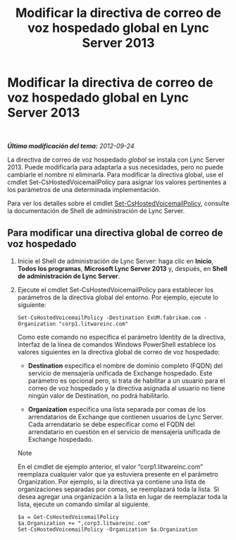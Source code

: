 ﻿---
title: Modificar la directiva de correo de voz hospedado global en Lync Server 2013
TOCTitle: Modificar la directiva de correo de voz hospedado global en Lync Server 2013
ms:assetid: f059b3ce-a7d8-4ea9-b10b-0052222ec2ce
ms:mtpsurl: https://technet.microsoft.com/es-es/library/Gg412994(v=OCS.15)
ms:contentKeyID: 48277111
ms.date: 01/07/2017
mtps_version: v=OCS.15
ms.translationtype: HT
---

# Modificar la directiva de correo de voz hospedado global en Lync Server 2013

 

_**Última modificación del tema:** 2012-09-24_

La directiva de correo de voz hospedado *global* se instala con Lync Server 2013. Puede modificarla para adaptarla a sus necesidades, pero no puede cambiarle el nombre ni eliminarla. Para modificar la directiva global, use el cmdlet Set-CsHostedVoicemailPolicy para asignar los valores pertinentes a los parámetros de una determinada implementación.

Para ver los detalles sobre el cmdlet [Set-CsHostedVoicemailPolicy](set-cshostedvoicemailpolicy.md), consulte la documentación de Shell de administración de Lync Server.

## Para modificar una directiva global de correo de voz hospedado

1.  Inicie el Shell de administración de Lync Server: haga clic en **Inicio**, **Todos los programas**, **Microsoft Lync Server 2013** y, después, en **Shell de administración de Lync Server**.

2.  Ejecute el cmdlet Set-CsHostedVoicemailPolicy para establecer los parámetros de la directiva global del entorno. Por ejemplo, ejecute lo siguiente:
    
        Set-CsHostedVoicemailPolicy -Destination ExUM.fabrikam.com -Organization "corp1.litwareinc.com"
    
    Como este comando no especifica el parámetro Identity de la directiva, Interfaz de la línea de comandos Windows PowerShell establece los valores siguientes en la directiva global de correo de voz hospedado:
    
      - **Destination** especifica el nombre de dominio completo (FQDN) del servicio de mensajería unificada de Exchange hospedado. Este parámetro es opcional pero, si trata de habilitar a un usuario para el correo de voz hospedado y la directiva asignada al usuario no tiene ningún valor de Destination, no podrá habilitarlo.
    
      - **Organization** especifica una lista separada por comas de los arrendatarios de Exchange que contienen usuarios de Lync Server. Cada arrendatario se debe especificar como el FQDN del arrendatario en cuestión en el servicio de mensajería unificada de Exchange hospedado.
    

    > [!NOTE]
    > En el cmdlet de ejemplo anterior, el valor “corp1.litwareinc.com” reemplaza cualquier valor que ya estuviera presente en el parámetro Organization. Por ejemplo, si la directiva ya contiene una lista de organizaciones separadas por comas, se reemplazará toda la lista. Si desea agregar una organización a la lista en lugar de reemplazar toda la lista, ejecute un comando similar al siguiente.

    
        $a = Get-CsHostedVoicemailPolicy
        $a.Organization += ",corp3.litwareinc.com"
        Set-CsHostedVoicemailPolicy -Organization $a.Organization

